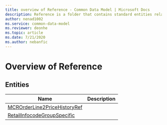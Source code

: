 ```yaml
---
title: overview of Reference - Common Data Model | Microsoft Docs
description: Reference is a folder that contains standard entities related to the Common Data Model.
author: nenad1002
ms.service: common-data-model
ms.reviewer: deonhe
ms.topic: article
ms.date: 7/21/2020
ms.author: nebanfic
---
```


# Overview of Reference


## Entities

|Name|Description|
|---|---|
|[MCROrderLine2PriceHistoryRef](MCROrderLine2PriceHistoryRef.md)||
|[RetailInfocodeGroupSpecific](RetailInfocodeGroupSpecific.md)||
